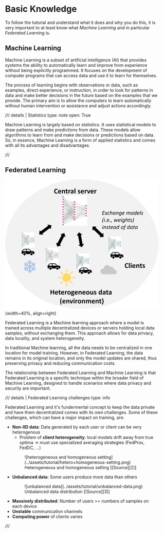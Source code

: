 # Basic Knowledge

To follow the tutorial and understand what it does and why you do this, it is very important to at least know what
_Machine Learning_ and in particular _Federated Learning_ is.

## Machine Learning

Machine Learning is a subset of artificial intelligence (AI) that provides systems the ability to automatically learn
and improve from experience without being explicitly programmed.
It focuses on the development of computer programs that can access data and use it to learn for themselves.

The process of learning begins with observations or data, such as examples, direct experience, or instruction, in order
to look for patterns in data and make better decisions in the future based on the examples that we provide.
The primary aim is to allow the computers to learn automatically without human intervention or assistance and adjust
actions accordingly.

/// details | Statistics
    type: note
    open: True

Machine Learning is largely based on statistics.
It uses statistical models to draw patterns and make predictions from data.
These models allow algorithms to learn from and make decisions or predictions based on data.
So, in essence, Machine Learning is a form of applied statistics and comes with all its advantages and disadvantages.

///

## Federated Learning

![Federated Learning](../assets/tutorial/federated-learning.png){width=40%, align=right}

Federated Learning is a Machine learning approach where a model is trained across multiple decentralized devices or
servers holding local data samples, without exchanging them.
This approach allows for data privacy, data locality, and system heterogeneity.

In traditional Machine learning, all the data needs to be centralized in one location for model training.
However, in Federated Learning, the data remains in its original location, and only the model updates are shared, thus
preserving privacy and reducing communication costs.

The relationship between Federated Learning and Machine Learning is that Federated Learning is a specific technique
within the broader field of Machine Learning, designed to handle scenarios where data privacy and security are
important.

/// details | Federated Learning challenges
    type: info

Federated Learning and it's fundermental concept to keep the data private and have them decentralized comes with its
own challenges.
Some of these challenges, which can have a major impact on training, are:

- **Non-IID data**: Data generated by each user or client can be very heterogenous
    - Problem of **client heterogeneity**: local models drift away from true optima $\rightarrow$ must use specialized
        averaging strategies (FedProx, FedDC, ...)
    <figure markdown>
        ![heterogeneous and homogeneous setting](../assets/tutorial/hetero+homogeneous-setting.png)
        <figcaption>
            Heterogeneous and homogeneous setting [[Source][2]]
        </figcaption>
    </figure>
- **Unbalanced data**: Some users produce more data than others
    <figure markdown>
        ![unbalanced data](../assets/tutorial/unbalanced-data.png)
        <figcaption>
            Unbalanced data distribution [[Source][3]]
        </figcaption>
    </figure>
- **Massively distributed**: Number of users >> numbers of samples on each device
- **Unstable** communication channels
- **Computing power** of clients varies

///

<!-- markdownlint-disable-next-line MD053 -->
[2]: https://proceedings.neurips.cc/paper/2020/hash/564127c03caab942e503ee6f810f54fd-Abstract.html
<!-- markdownlint-disable-next-line MD053 -->
[3]: https://github.com/SMILELab-FL/FedLab/tree/c0fea8500bc46c526d03e9f53cb1c6518bebb5ab/tutorials/Datasets-DataPartitioner-tutorials/imgs/cifar10_hetero_dir_0.3_100clients.png
